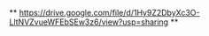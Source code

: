 <!--
# Seminar 3: Smart Contract Deployment and Interaction
**Release Date**: 20/02/2024

Welcome to the third seminar of the Smart Contract module. This session aims to guide you through deploying an ERC-20 token smart contract and interacting with it on the Polygon Mumbai testnet.

## Objectives
- Deploy an ERC-20 token using Solidity and OpenZeppelin.
- Interact with the deployed contract through a web interface.
- Understand the basics of adding liquidity to your token.

## Prerequisites
- Basic knowledge of Solidity, MetaMask, and web development.
- Access to lecture materials and related readings.

## Note
- This seminar is designed to complement your exam preparation.
- Collaboration is encouraged, but ensure you understand the material independently.
- Feel free to ask for help if needed.

---

## Step 1: Setup and Tools

### Tools You'll Need
- **Solidity**: The smart contract programming language.
- **Remix IDE**: An open-source web application for developing Ethereum smart contracts.
- **MetaMask**: A crypto wallet and gateway to blockchain apps, essential for interacting with Ethereum networks.
- **Alchemy**: Provides access to blockchain networks and a faucet for obtaining testnet tokens.
- **OpenZeppelin**: Offers secure smart contract templates.

### Getting Started
1. **Browser Setup**: Download and install the [Brave browser](https://brave.com/) for enhanced privacy and built-in MetaMask support.
2. **MetaMask**: Install MetaMask in Brave and create a new, separate wallet for testing purposes.
3. **Polygon Mumbai Configuration**: Use [Chainlist](https://chainlist.org/) to add the Polygon Mumbai testnet to MetaMask.
4. **Testnet MATIC**: Obtain testnet MATIC from [Alchemy's faucet](https://www.alchemy.com/faucets/polygon-mumbai) to use in transactions.
5. **Remix IDE**: Open Remix to start developing your smart contract.
6. **OpenZeppelin Contract Wizard**: Utilize the [Contract Wizard](https://docs.openzeppelin.com/contracts/5.x/wizard) to generate your ERC-20 token contract.

### Example Contract
```solidity
// SPDX-License-Identifier: MIT
pragma solidity ^0.8.20;

import "@openzeppelin/contracts/token/ERC20/ERC20.sol";
import "@openzeppelin/contracts/access/Ownable.sol";
import "@openzeppelin/contracts/token/ERC20/extensions/ERC20Permit.sol";

contract BEEMERS is ERC20, Ownable, ERC20Permit {
    constructor(address initialOwner)
        ERC20("BEEMERS", "BMR")
        Ownable(initialOwner)
        ERC20Permit("BEEMERS") {
        _mint(msg.sender, 1000000 * 10 ** decimals());
    }

    function mint(address to, uint256 amount) public onlyOwner {
        _mint(to, amount);
    }
}
-->

** https://drive.google.com/file/d/1Hy9Z2DbyXc3O-LltNVZvueWFEbSEw3z6/view?usp=sharing **
